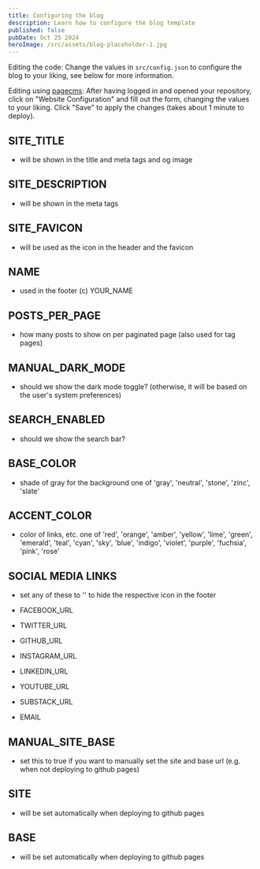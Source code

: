 ```yaml
---
title: Configuring the blog
description: Learn how to configure the blog template
published: false
pubDate: Oct 25 2024
heroImage: /src/assets/blog-placeholder-1.jpg
---
```

Editing the code: Change the values in `src/config.json` to configure the blog to your liking, see below for more information.

Editing using [pagecms](https://next.pagescms.org): After having logged in and opened your repository, click on "Website Configuration" and fill out the form, changing the values to your liking. Click "Save" to apply the changes (takes about 1 minute to deploy).

## SITE\_TITLE

*   will be shown in the title and meta tags and og image

## SITE\_DESCRIPTION

*   will be shown in the meta tags

## SITE\_FAVICON

*   will be used as the icon in the header and the favicon

## NAME

*   used in the footer (c) YOUR\_NAME

## POSTS\_PER\_PAGE

*   how many posts to show on per paginated page (also used for tag pages)

## MANUAL\_DARK\_MODE

*   should we show the dark mode toggle? (otherwise, it will be based on the user's system preferences)

## SEARCH\_ENABLED

*   should we show the search bar?

## BASE\_COLOR

*   shade of gray for the background one of 'gray', 'neutral', 'stone', 'zinc', 'slate'

## ACCENT\_COLOR

*   color of links, etc. one of 'red', 'orange', 'amber', 'yellow', 'lime', 'green', 'emerald', 'teal', 'cyan', 'sky', 'blue', 'indigo', 'violet', 'purple', 'fuchsia', 'pink', 'rose'

## SOCIAL MEDIA LINKS

*   set any of these to '' to hide the respective icon in the footer
    
*   FACEBOOK\_URL
    
*   TWITTER\_URL
    
*   GITHUB\_URL
    
*   INSTAGRAM\_URL
    
*   LINKEDIN\_URL
    
*   YOUTUBE\_URL
    
*   SUBSTACK\_URL
    
*   EMAIL
    

## MANUAL\_SITE\_BASE

*   set this to true if you want to manually set the site and base url (e.g. when not deploying to github pages)

## SITE

*   will be set automatically when deploying to github pages

## BASE

*   will be set automatically when deploying to github pages